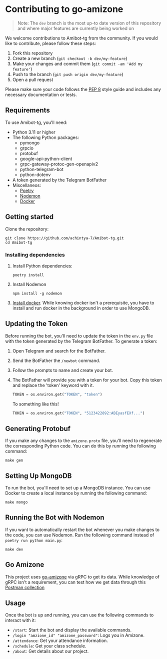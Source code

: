 # Contributing to go-amizone

> Note: The `dev` branch is the most up-to date version of this repository and where major features are currently being worked on

We welcome contributions to Amibot-tg from the community. If you would like to contribute, please follow these steps:

1. Fork this repository
2. Create a new branch (`git checkout -b dev/my-feature`)
3. Make your changes and commit them (`git commit -am 'Add my feature'`)
4. Push to the branch (`git push origin dev/my-feature`)
5. Open a pull request

Please make sure your code follows the [PEP 8](https://www.python.org/dev/peps/pep-0008/) style guide and includes any necessary documentation or tests.

## Requirements

To use Amibot-tg, you'll need:

- Python 3.11 or higher
- The following Python packages:
  - pymongo
  - grpcio
  - protobuf
  - google-api-python-client
  - grpc-gateway-protoc-gen-openapiv2
  - python-telegram-bot
  - python-dotenv
- A token generated by the Telegram BotFather
- Miscellaneos:
  - [Poetry](https://python-poetry.org/docs/)
  - [Nodemon](https://nodemon.io/)
  - [Docker](https://www.docker.com/)

## Getting started

Clone the repository:

```shell
git clone https://github.com/achintya-7/Amibot-tg.git
cd Amibot-tg
```

### Installing dependencies

1. Install Python dependencies:

    ```shell
    poetry install
    ```

2. Install Nodemon

    ```shell
    npm install -g nodemon
    ```

3. [Install docker](https://www.docker.com/). While knowing docker isn't a prerequisite, you have to install and run docker in the background in order to use MongoDB.

## Updating the Token

Before running the bot, you'll need to update the token in the `env.py` file with the token generated by the Telegram BotFather. To generate a token:

1. Open Telegram and search for the BotFather.
2. Send the BotFather the `/newbot` command.
3. Follow the prompts to name and create your bot.
4. The BotFather will provide you with a token for your bot. Copy this token and replace the 'token' keyword with it.

    ``` python
    TOKEN = os.environ.get("TOKEN", "token")
    ```

    To something like this!

    ``` python
    TOKEN = os.environ.get("TOKEN", "5123422892:ABEyasfEXf...")
    ```

## Generating Protobuf

If you make any changes to the `amizone.proto` file, you'll need to regenerate the corresponding Python code. You can do this by running the following command:

```shell
make gen
```

## Setting Up MongoDB

To run the bot, you'll need to set up a MongoDB instance. You can use Docker to create a local instance by running the following command:

```shell
make mongo
```

## Running the Bot with Nodemon

If you want to automatically restart the bot whenever you make changes to the code, you can use Nodemon. Run the following command instead of `poetry run python main.py`:

```shell
make dev
```

## Go Amizone

This project uses [go-amizone](https://github.com/ditsuke/go-amizone) via gRPC to get its data. While knowledge of gRPC isn't a requirement, you can test how we get data through this [Postman collection](postman.com/ditsuke/workspace/ditsuke/)

## Usage

Once the bot is up and running, you can use the following commands to interact with it:

- `/start`: Start the bot and display the available commands.
- `/login "amzione_id" "amizone_password"`: Logs you in Amizone.
- `/attendance`: Get your attendance information.
- `/schedule`: Get your class schedule.
- `/about`: Get details about our project.
